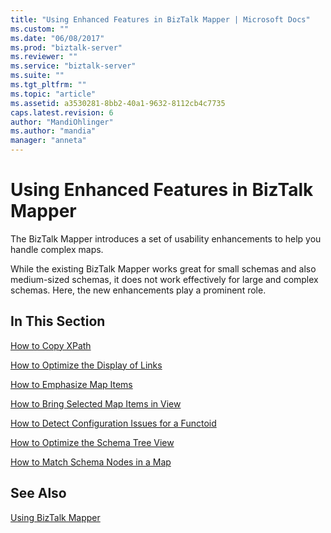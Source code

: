 ```yaml
---
title: "Using Enhanced Features in BizTalk Mapper | Microsoft Docs"
ms.custom: ""
ms.date: "06/08/2017"
ms.prod: "biztalk-server"
ms.reviewer: ""
ms.service: "biztalk-server"
ms.suite: ""
ms.tgt_pltfrm: ""
ms.topic: "article"
ms.assetid: a3530281-8bb2-40a1-9632-8112cb4c7735
caps.latest.revision: 6
author: "MandiOhlinger"
ms.author: "mandia"
manager: "anneta"
---
```

# Using Enhanced Features in BizTalk Mapper
The BizTalk Mapper introduces a set of usability enhancements to help you handle complex maps.  
  
 While the existing BizTalk Mapper works great for small schemas and also medium-sized schemas, it does not work effectively for large and complex schemas. Here, the new enhancements play a prominent role.  
  
## In This Section  
 [How to Copy XPath](../core/how-to-copy-xpath.md)  
  
 [How to Optimize the Display of Links](../core/how-to-optimize-the-display-of-links.md)  
  
 [How to Emphasize Map Items](../core/how-to-emphasize-map-items.md)  
  
 [How to Bring Selected Map Items in View](../core/how-to-bring-selected-map-items-in-view.md)  
  
 [How to Detect Configuration Issues for a Functoid](../core/how-to-detect-configuration-issues-for-a-functoid.md)  
  
 [How to Optimize the Schema Tree View](../core/how-to-optimize-the-schema-tree-view.md)  
  
 [How to Match Schema Nodes in a Map](../core/how-to-match-schema-nodes-in-a-map.md)  
  
## See Also  
 [Using BizTalk Mapper](../core/using-biztalk-mapper.md)